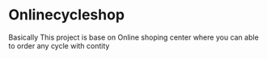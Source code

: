 # Onlinecycleshop
Basically This project is base on Online shoping center where you can able to order any cycle with contity 
